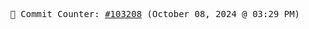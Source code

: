 <p align="center">
    <samp>
        📮 Commit Counter: <a href="https://github.com/Javascript-void0/Javascript-void0/commits/main">#103208</a> (October 08, 2024 @ 03:29 PM)
    </samp>
</p>
